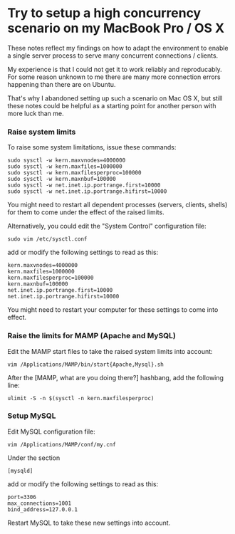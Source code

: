 # Try to setup a high concurrency scenario on my MacBook Pro / OS X

These notes reflect my findings on how to adapt the environment to enable a single server process to serve many concurrent connections / clients.

My experience is that I could not get it to work reliably and reproducably. For some reason unknown to me there are many more connection errors happening than there are on Ubuntu. 

That's why I abandoned setting up such a scenario on Mac OS X, but still these notes could be helpful as a starting point for another person with more luck than me.

### Raise system limits

To raise some system limitations, issue these commands:

    sudo sysctl -w kern.maxvnodes=4000000
    sudo sysctl -w kern.maxfiles=1000000
    sudo sysctl -w kern.maxfilesperproc=100000
    sudo sysctl -w kern.maxnbuf=100000
    sudo sysctl -w net.inet.ip.portrange.first=10000
    sudo sysctl -w net.inet.ip.portrange.hifirst=10000

You might need to restart all dependent processes (servers, clients, shells) 
for them to come under the effect of the raised limits.

Alternatively, you could edit the "System Control" configuration file:

    sudo vim /etc/sysctl.conf
    
add or modify the following settings to read as this:

    kern.maxvnodes=4000000
    kern.maxfiles=1000000
    kern.maxfilesperproc=100000
    kern.maxnbuf=100000
    net.inet.ip.portrange.first=10000
    net.inet.ip.portrange.hifirst=10000

You might need to restart your computer for these settings to come into effect.

### Raise the limits for MAMP (Apache and MySQL)

Edit the MAMP start files to take the raised system limits into account:

    vim /Applications/MAMP/bin/start{Apache,Mysql}.sh

After the [MAMP, what are you doing there?] hashbang, add the following line:

    ulimit -S -n $(sysctl -n kern.maxfilesperproc)

### Setup MySQL

Edit MySQL configuration file:

    vim /Applications/MAMP/conf/my.cnf

Under the section

    [mysqld]

add or modify the following settings to read as this:

    port=3306
    max_connections=1001
    bind_address=127.0.0.1

Restart MySQL to take these new settings into account.

